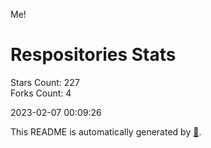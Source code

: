 Me!

# Respositories Stats
Stars Count: 227  
Forks Count: 4

2023-02-07 00:09:26  

This README is automatically generated by [🐰](https://github.com/rnitta/rnitta).

